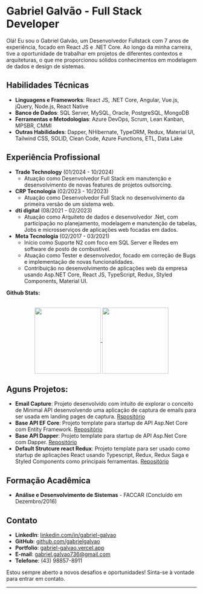 # Gabriel Galvão - Full Stack Developer

Olá! Eu sou o Gabriel Galvão, um Desenvolvedor Fullstack com 7 anos de experiência, focado em React JS e .NET Core. Ao longo da minha carreira, tive a oportunidade de trabalhar em projetos de diferentes contextos e arquiteturas, o que me proporcionou sólidos conhecimentos em modelagem de dados e design de sistemas.

## Habilidades Técnicas
- **Linguagens e Frameworks**: React JS, .NET Core, Angular, Vue.js, jQuery, Node.js, React Native
- **Banco de Dados**: SQL Server, MySQL, Oracle, PostgreSQL, MongoDB
- **Ferramentas e Metodologias**: Azure DevOps, Scrum, Lean Kanban, MPSBR, CMMI
- **Outras Habilidades**: Dapper, NHibernate, TypeORM, Redux, Material UI, Tailwind CSS, SOLID, Clean Code, Azure Functions, ETL, Data Lake

## Experiência Profissional
- **Trade Technology** (01/2024 - 10/2024)
  - Atuação como Desenvolvedor Full Stack em manutenção e desenvolvimento de novas features de projetos outsorcing.
- **CRP Tecnologia** (02/2023 - 10/2023)
  - Atuação como Desenvolvedor Full Stack no desenvolvimento da primeira versão de um sistema web.
- **dti digital** (08/2021 - 02/2023)
  - Atuação como Arquiteto de dados e desenvolvedor .Net, com participação no planejamento, modelagem e manutenção de tabelas, Jobs e microsserviços de aplicações web focadas em dados.
- **Meta Tecnologia** (02/2017 - 03/2021)
  - Início como Suporte N2 com foco em SQL Server e Redes em software de posto de combustível.
  - Atuação como Tester e desenvolvedor, focado em correção de Bugs e implementação de novas funcionalidades.
  - Contribuição no desenvolvimento de aplicações web da empresa usando Asp.NET Core, React JS, TypeScript, Redux, Styled Components, Material UI.
 
**Github Stats:**
<br/>
<br/>
<p align=center>
  <a href="https://github.com/TheGabrielGalvao/github-readme-stats" title="Go to Source">
    <img height=175 align="center" src="https://github-readme-stats.vercel.app/api?username=thegabrielgalvao&show_icons=true&theme=dracula">
  </a>
  <a href="https://github.com/TheGabrielGalvao/github-readme-stats">
    <img height=175 align="center" src="https://github-readme-stats.vercel.app/api/top-langs/?username=thegabrielgalvao&layout=compact&theme=dracula" />
  </a>
</p>

## Aguns Projetos:

- **Email Capture**: Projeto desenvolvido com intuito de explorar o conceito de Minimal API desenvolvendo uma aplicação de captura de emails para ser usada em landing pages de captura. [Rspositório](https://github.com/TheGabrielGalvao/EmailCapture)
- **Base API EF Core**: Projeto template para startup de API Asp.Net Core com Entity Framework. [Repositório](https://github.com/TheGabrielGalvao/BaseApi.EFCore)
- **Base API Dapper**: Projeto template para startup de API Asp.Net Core com Dapper. [Repositório](https://github.com/TheGabrielGalvao/BaseApi.Dapper)
- **Default Strutcure react Redux**: Projeto template para ser usado como startup de aplicações React usando Typescript, Redux, Redux Saga e Styled Components como principais ferramentas. [Repositório](https://github.com/TheGabrielGalvao/default-structure-react-redux)

## Formação Acadêmica
- **Análise e Desenvolvimento de Sistemas** - FACCAR (Concluído em Dezembro/2016)

## Contato
- **LinkedIn**: [linkedin.com/in/gabriel-galvao](https://www.linkedin.com/in/gabriel-galvao/)
- **GitHub**: [github.com/gabrielgalvao](https://github.com/gabrielgalvao)
- **Portfolio**: [gabriel-galvao.vercel.app](https://gabriel-galvao.vercel.app)
- **E-mail**: gabriel.galvao736@gmail.com
- **Telefone**: (43) 98857-8911

Estou sempre aberto a novos desafios e oportunidades! Sinta-se à vontade para entrar em contato.

---

  

